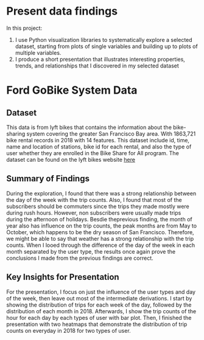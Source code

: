 # Present data findings
In this project:
1. I use Python visualization libraries to systematically explore a selected dataset, starting from plots of single variables and building up to plots of multiple variables. 
2. I produce a short presentation that illustrates interesting properties, trends, and relationships that I discovered in my selected dataset

# Ford GoBike System Data

## Dataset

This data is from lyft bikes that contains the information about the bike-sharing system covering the greater San Francisco Bay area. With 1863,721 bike rental records in 2018 with 14 features. This dataset include id, time, name and location of stations, bike id for each rental, and also the type of user whether they are enrolled in the Bike Share for All program. The dataset can be found on the lyft bikes website [here](https://www.lyft.com/bikes/bay-wheels/system-data)


## Summary of Findings

During the exploration, I found that there was a strong relationship between the day of the week with the trip counts. 
Also, I found that most of the subscribers should be commuters since the trips they made mostly were during rush hours. However, non subscribers were usually made trips during the afternoon of holidays. Besdie theprevious finding, the month of year also has influence on the trip counts, the peak months are from May to October, which happens to be the dry season of San Francisco. Therefore, we might be able to say that weather has a strong relationship with the trip counts. When I looed through the difference of the day of the week in each month separated by the user type, the results once again prove the conclusions I made from the previous findings are correct.


## Key Insights for Presentation

For the presentation, I focus on just the influence of the user types and day of the week, then leave out most of the intermediate derivations. I start by showing the distribution of trips for each week of the day, followed by the distribution of each month in 2018. Afterwards, I show the trip counts of the hour for each day by each types of user with bar plot. Then, I finished the presentation with two heatmaps that demonstrate the distribution of trip counts on everyday in 2018 for two types of user.
